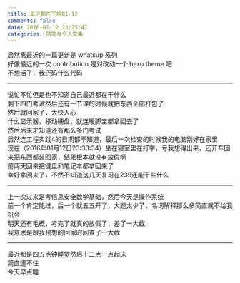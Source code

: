 ```yaml
---
title: 最近都在干啥01-12
comments: false
date: 2016-01-12 23:25:47
categories: 随笔与个人文集
---
```

居然离最近的一篇更新是 whatsup 系列  
好像最近的一次 contribution 是对改动一个 hexo theme 吧  
不想活了，我还码什么代码  
***
说忙不忙但是也不知道自己最近都在干什么  
剩下四门考试然后还有一节课的时候就把东西全部打包了  
然后就回家了，大快人心  
什么显示器，移动硬盘，就连暖脚宝都拿回去了  
然后后来才知道还有那么多门考试  
居然连工程实践4的日期都不知道，最后一次检查的时候我的电脑刚好在家里  
现在（2016年01月12日23:33:34）坐在寝室里在打字，亏我想得出来，还开车回来把东西都装回家，结果根本就没有放假啊  
前两天回来把键盘和笔记本都拿回来了  
幸好拿回来了，不然不知道这几天复习在239还能干些什么  
***
上一次过来是考信息安全数学基础，然后今天是操作系统  
前一个肯定能过，后一个就五五开了，大题太少了，名词解释那么多简直就不给我机会  
明天还有毛概，考完了就真的放假了，差了一大截  
我意思是跟我预想的回家时间查了一大截  
***
最近都是四五点钟睡觉然后十二点一点起床  
简直遭不住  
今天早点睡